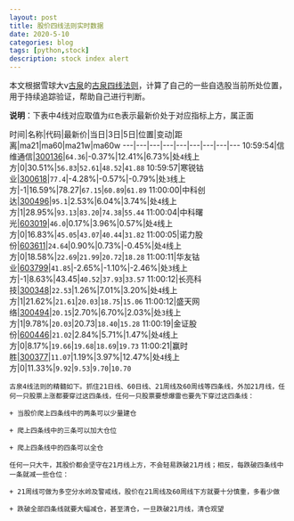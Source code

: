 ```yaml
---
layout: post
title: 股价四线法则实时数据
date: 2020-5-10
categories: blog
tags: [python,stock]
description: stock index alert
---
```



本文根据雪球大v[古泉](https://xueqiu.com/u/7148646888)的[古泉四线法则](https://xueqiu.com/7148646888/130498192)，计算了自己的一些自选股当前所处位置，用于持续追踪验证，帮助自己进行判断。

**说明**：下表中4线对应取值为`红色`表示最新价处于对应指标上方，属正面

时间|名称|代码|最新价|当日|3日|5日|位置|变动|距离|ma21|ma60|ma21w|ma60w
---|---|---|---|---|---|---|---|---
10:59:54|信维通信|[300136](https://xueqiu.com/S/SZ300136)|`64.36`|-0.37%|12.41%|6.73%|处`4`线上方|0|30.51%|`56.83`|`52.61`|`48.52`|`41.88`
10:59:57|寒锐钴业|[300618](https://xueqiu.com/S/SZ300618)|`77.4`|-4.28%|-0.57%|-0.79%|处`3`线上方|-1|16.59%|78.27|`67.15`|`60.89`|`61.89`
11:00:00|中科创达|[300496](https://xueqiu.com/S/SZ300496)|`95.1`|2.53%|6.04%|3.74%|处`4`线上方|1|28.95%|`93.13`|`83.20`|`74.38`|`55.44`
11:00:04|中科曙光|[603019](https://xueqiu.com/S/SH603019)|`46.0`|0.17%|3.96%|0.57%|处`4`线上方|0|16.83%|`45.05`|`43.07`|`40.44`|`31.82`
11:00:05|诺力股份|[603611](https://xueqiu.com/S/SH603611)|`24.64`|0.90%|0.73%|-0.45%|处`4`线上方|0|18.58%|`22.69`|`21.99`|`20.72`|`18.28`
11:00:11|华友钴业|[603799](https://xueqiu.com/S/SH603799)|`41.85`|-2.65%|-1.10%|-2.46%|处`3`线上方|-1|8.63%|43.45|`40.52`|`37.93`|`33.57`
11:00:12|长亮科技|[300348](https://xueqiu.com/S/SZ300348)|`22.53`|1.26%|7.01%|3.20%|处`4`线上方|1|21.62%|`21.61`|`20.03`|`18.75`|`15.06`
11:00:12|盛天网络|[300494](https://xueqiu.com/S/SZ300494)|`20.15`|2.70%|6.70%|2.03%|处`3`线上方|1|9.78%|`20.03`|20.73|`18.40`|`15.28`
11:00:19|金证股份|[600446](https://xueqiu.com/S/SH600446)|`21.02`|2.84%|5.71%|1.47%|处`4`线上方|0|8.17%|`19.66`|`19.68`|`18.69`|`19.73`
11:00:21|赢时胜|[300377](https://xueqiu.com/S/SZ300377)|`11.07`|1.19%|3.97%|12.47%|处`4`线上方|0|11.33%|`9.92`|`9.53`|`9.70`|`10.70`

```
古泉4线法则的精髓如下。抓住21日线、60日线、21周线及60周线等四条线，外加21月线，任何一只股票上涨都要穿过这四条线，任何一只股票要想爆雷也要先下穿过这四条线：

+ 当股价爬上四条线中的两条可以少量建仓

+ 爬上四条线中的三条可以加大仓位

+ 爬上四条线中的四条可以全仓

任何一只大牛，其股价都会坚守在21月线上方，不会轻易跌破21月线；相反，每跌破四条线中一条就减一些仓位：

+ 21周线可做为多空分水岭及警戒线，股价在21周线及60周线下方就要十分慎重，多看少做

+ 跌破全部四条线就要大幅减仓，甚至清仓，一旦跌破21月线，清仓观望
```
